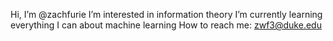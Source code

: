 Hi, I’m @zachfurie
I’m interested in information theory
I’m currently learning everything I can about machine learning
How to reach me: zwf3@duke.edu

<!---
zachfurie/zachfurie is a ✨ special ✨ repository because its `README.md` (this file) appears on your GitHub profile.
You can click the Preview link to take a look at your changes.
--->
